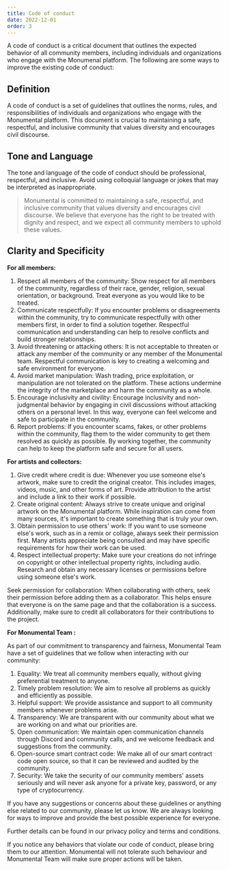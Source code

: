 ```yaml
---
title: Code of conduct
date: 2022-12-01
order: 3
---
```

A code of conduct is a critical document that outlines the expected behavior of all community members, including individuals and organizations who engage with the Monumenal platform. The following are some ways to improve the existing code of conduct:


## Definition
A code of conduct is a set of guidelines that outlines the norms, rules, and responsibilities of individuals and organizations who engage with the Monumental platform. This document is crucial to maintaining a safe, respectful, and inclusive community that values diversity and encourages civil discourse. 

## Tone and Language
The tone and language of the code of conduct should be professional, respectful, and inclusive. Avoid using colloquial language or jokes that may be interpreted as inappropriate.

> Monumental is committed to maintaining a safe, respectful, and inclusive community that values diversity and encourages civil discourse.
> We believe that everyone has the right to be treated with dignity and respect, and we expect all community members to uphold these values.

## Clarity and Specificity

**For all members:**

1. Respect all members of the community: Show respect for all members of the community, regardless of their race, gender, religion, sexual orientation, or background. Treat everyone as you would like to be treated.
2. Communicate respectfully: If you encounter problems or disagreements within the community, try to communicate respectfully with other members first, in order to find a solution together. Respectful communication and understanding can help to resolve conflicts and build stronger relationships.
3. Avoid threatening or attacking others: It is not acceptable to threaten or attack any member of the community or any member of the Monumental team. Respectful communication is key to creating a welcoming and safe environment for everyone.
4. Avoid market manipulation: Wash trading, price exploitation, or manipulation are not tolerated on the platform. These actions undermine the integrity of the marketplace and harm the community as a whole.
5. Encourage inclusivity and civility: Encourage inclusivity and non-judgmental behavior by engaging in civil discussions without attacking others on a personal level. In this way, everyone can feel welcome and safe to participate in the community.
6. Report problems: If you encounter scams, fakes, or other problems within the community, flag them to the wider community to get them resolved as quickly as possible. By working together, the community can help to keep the platform safe and secure for all users.

**For artists and collectors:**

1. Give credit where credit is due: Whenever you use someone else's artwork, make sure to credit the original creator. This includes images, videos, music, and other forms of art. Provide attribution to the artist and include a link to their work if possible.
2. Create original content: Always strive to create unique and original artwork on the Monumental platform. While inspiration can come from many sources, it's important to create something that is truly your own.
3. Obtain permission to use others' work: If you want to use someone else's work, such as in a remix or collage, always seek their permission first. Many artists appreciate being consulted and may have specific requirements for how their work can be used.
4. Respect intellectual property: Make sure your creations do not infringe on copyright or other intellectual property rights, including audio. Research and obtain any necessary licenses or permissions before using someone else's work.

Seek permission for collaboration: When collaborating with others, seek their permission before adding them as a collaborator. This helps ensure that everyone is on the same page and that the collaboration is a success. Additionally, make sure to credit all collaborators for their contributions to the project.

**For Monumental Team :**

As part of our commitment to transparency and fairness, Monumental Team have a set of guidelines that we follow when interacting with our community:

1. Equality: We treat all community members equally, without giving preferential treatment to anyone.
2. Timely problem resolution: We aim to resolve all problems as quickly and efficiently as possible.
3. Helpful support: We provide assistance and support to all community members whenever problems arise.
4. Transparency: We are transparent with our community about what we are working on and what our priorities are.
5. Open communication: We maintain open communication channels through Discord and community calls, and we welcome feedback and suggestions from the community.
6. Open-source smart contract code: We make all of our smart contract code open source, so that it can be reviewed and audited by the community.
7. Security: We take the security of our community members' assets seriously and will never ask anyone for a private key, password, or any type of cryptocurrency.

If you have any suggestions or concerns about these guidelines or anything else related to our community, please let us know. We are always looking for ways to improve and provide the best possible experience for everyone.

Further details can be found in our privacy policy and terms and conditions.
    
If you notice any behaviors that violate our code of conduct, please bring them to our attention. 
Monumental will not tolerate such behaviour and Monumental Team will make sure proper actions will be taken.

